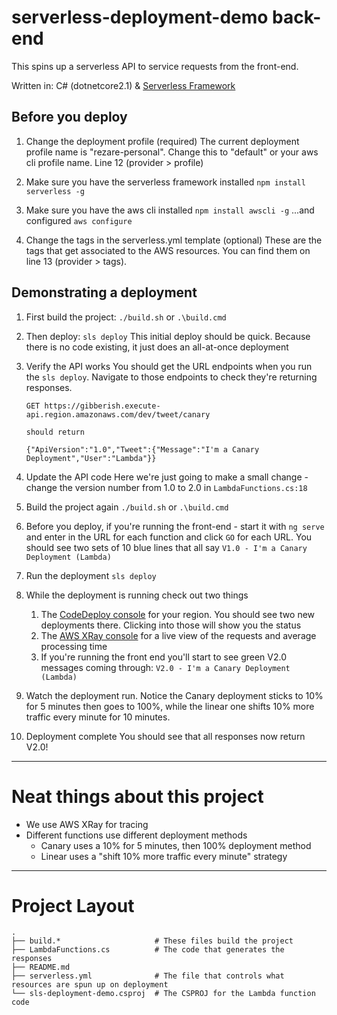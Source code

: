 # serverless-deployment-demo back-end
This spins up a serverless API to service requests from the front-end.

Written in: C# (dotnetcore2.1) & [Serverless Framework](https://serverless.com/)

## Before you deploy

1. Change the deployment profile (required)
    The current deployment profile name is "rezare-personal". Change this to "default" or your aws cli profile name. Line 12 (provider > profile)

2. Make sure you have the serverless framework installed
    `npm install serverless -g`

3. Make sure you have the aws cli installed
    `npm install awscli -g`
    ...and configured
    `aws configure`

4. Change the tags in the serverless.yml template (optional)
    These are the tags that get associated to the AWS resources. You can find them on line 13 (provider > tags).

## Demonstrating a deployment
1. First build the project:
    `./build.sh` or `.\build.cmd`

2. Then deploy:
    `sls deploy`
    This initial deploy should be quick. Because there is no code existing, it just does an all-at-once deployment

3. Verify the API works
    You should get the URL endpoints when you run the `sls deploy`. Navigate to those endpoints to check they're returning responses.
    ```
    GET https://gibberish.execute-api.region.amazonaws.com/dev/tweet/canary
    
    should return

    {"ApiVersion":"1.0","Tweet":{"Message":"I'm a Canary Deployment","User":"Lambda"}}
    ```

4. Update the API code
    Here we're just going to make a small change - change the version number from 1.0 to 2.0 in `LambdaFunctions.cs:18`

5. Build the project again
    `./build.sh` or `.\build.cmd`

6. Before you deploy, if you're running the front-end - start it with `ng serve` and enter in the URL for each function and click `GO` for each URL.
    You should see two sets of 10 blue lines that all say
    `V1.0 - I'm a Canary Deployment (Lambda)`

7. Run the deployment
    `sls deploy`

8. While the deployment is running check out two things
    1. The [CodeDeploy console](https://ap-southeast-2.console.aws.amazon.com/codesuite/codedeploy/deployments?region=ap-southeast-2) for your region. You should see two new deployments there. Clicking into those will show you the status
    2. The [AWS XRay console](https://ap-southeast-2.console.aws.amazon.com/xray/home?region=ap-southeast-2#/service-map) for a live view of the requests and average processing time
    2. If you're running the front end you'll start to see green V2.0 messages coming through:
        `V2.0 - I'm a Canary Deployment (Lambda)`
        
9. Watch the deployment run.
    Notice the Canary deployment sticks to 10% for 5 minutes then goes to 100%, while the linear one shifts 10% more traffic every minute for 10 minutes.

10. Deployment complete
    You should see that all responses now return V2.0!

---

# Neat things about this project
* We use AWS XRay for tracing
* Different functions use different deployment methods
    * Canary uses a 10% for 5 minutes, then 100% deployment method
    * Linear uses a "shift 10% more traffic every minute" strategy

---

# Project Layout

    .
    ├── build.*                     # These files build the project
    ├── LambdaFunctions.cs          # The code that generates the responses
    ├── README.md
    ├── serverless.yml              # The file that controls what resources are spun up on deployment
    └── sls-deployment-demo.csproj  # The CSPROJ for the Lambda function code